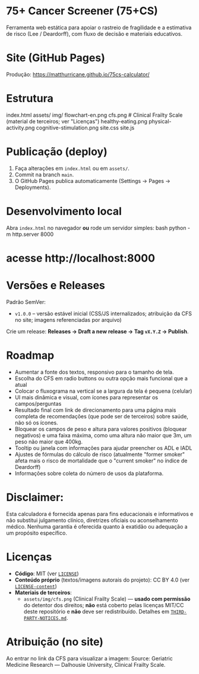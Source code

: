 # 75+ Cancer Screener (75+CS)

Ferramenta web estática para apoiar o rastreio de fragilidade e a estimativa de risco (Lee / Deardorff), com fluxo de decisão e materiais educativos.

# Site (GitHub Pages)
Produção: https://matthurricane.github.io/75cs-calculator/

# Estrutura

index.html
assets/
  img/
    flowchart-en.png
    cfs.png                     # Clinical Frailty Scale (material de terceiros; ver "Licenças")
    healthy-eating.png
    physical-activity.png
    cognitive-stimulation.png
  site.css
  site.js

# Publicação (deploy)
1. Faça alterações em `index.html` ou em `assets/`.
2. Commit na branch `main`.
3. O GitHub Pages publica automaticamente (Settings → Pages → Deployments).

# Desenvolvimento local
Abra `index.html` no navegador **ou** rode um servidor simples:
bash
python -m http.server 8000
# acesse http://localhost:8000

# Versões e Releases
Padrão SemVer:
- `v1.0.0` – versão estável inicial (CSS/JS internalizados; atribuição da CFS no site; imagens referenciadas por arquivo)

Crie um release: **Releases → Draft a new release → Tag `vX.Y.Z` → Publish**.

# Roadmap
- Aumentar a fonte dos textos, responsivo para o tamanho de tela.
- Escolha do CFS em radio buttons ou outra opção mais funcional que a atual
- Colocar o fluxograma na vertical se a largura da tela é pequena (celular)
- UI mais dinâmica e visual, com ícones para representar os campos/perguntas
- Resultado final com link de direcionamento para uma página mais completa de recomendações (que pode ser de terceiros) sobre saúde, não só os ícones.
- Bloquear os campos de peso e altura para valores positivos (bloquear negativos) e uma faixa máxima, como uma altura não maior que 3m, um peso não maior que 400kg.
- Tooltip ou janela com informações para ajudar preencher os ADL e IADL
- Ajustes de fórmulas do cálculo de risco (atualmente "former smoker" afeta mais o risco de mortalidade que o "current smoker" no índice de Deardorff)
- Informações sobre coleta do número de usos da plataforma.

# Disclaimer:
Esta calculadora é fornecida apenas para fins educacionais e informativos e não substitui julgamento clínico, diretrizes oficiais ou aconselhamento médico. Nenhuma garantia é oferecida quanto à exatidão ou adequação a um propósito específico.

# Licenças
- **Código**: MIT (ver [`LICENSE`](LICENSE))
- **Conteúdo próprio** (textos/imagens autorais do projeto): CC BY 4.0 (ver [`LICENSE-content`](LICENSE-content))
- **Materiais de terceiros**:
  - `assets/img/cfs.png` (Clinical Frailty Scale) — **usado com permissão** do detentor dos direitos; **não** está coberto pelas licenças MIT/CC deste repositório e **não** deve ser redistribuído. Detalhes em [`THIRD-PARTY-NOTICES.md`](THIRD-PARTY-NOTICES.md).

# Atribuição (no site)
Ao entrar no link da CFS para visualizar a imagem:
Source: Geriatric Medicine Research — Dalhousie University, Clinical Frailty Scale.

